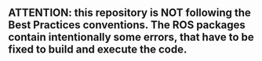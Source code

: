 ## ATTENTION: this repository is **NOT** following the Best Practices conventions. The ROS packages contain intentionally some errors, that have to be fixed to build and execute the code.
